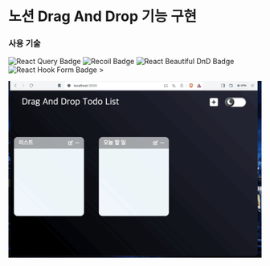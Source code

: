 # 노션 Drag And Drop 기능 구현


### 사용 기술

  
<img src="https://img.shields.io/badge/react--query-FF4154?style=flat-square&logo=reactquery&logoColor=white" alt="React Query Badge" />
<img src="https://img.shields.io/badge/recoil-357DFF?style=flat-square&logo=recoil&logoColor=white" alt="Recoil Badge"  />
<img src="https://img.shields.io/badge/react--beautiful--dnd-00C2FF?style=flat-square&logo=react&logoColor=white" alt="React Beautiful DnD Badge" />
<img src="https://img.shields.io/badge/react--hook--form-EC5990?style=flat-square&logo=react&logoColor=white" alt="React Hook Form Badge" />
>


![데모](./assets/dnd-react.gif)
